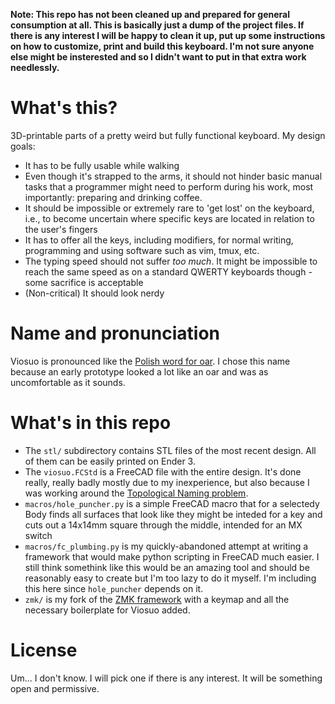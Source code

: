 **Note: This repo has not been cleaned up and prepared for general consumption
at all. This is basically just a dump of the project files. If there is any
interest I will be happy to clean it up, put up some instructions on how to
customize, print and build this keyboard. I'm not sure anyone else might be
insterested and so I didn't want to put in that extra work needlessly.**


What's this?
============

3D-printable parts of a pretty weird but fully functional keyboard. My design goals:
* It has to be fully usable while walking
* Even though it's strapped to the arms, it should not hinder basic
  manual tasks that a programmer might need to perform during his work, most
  importantly: preparing and drinking coffee.
* It should be impossible or extremely rare to 'get lost' on the keyboard, i.e.,
  to become uncertain where specific keys are located in relation to the user's
  fingers
* It has to offer all the keys, including modifiers, for normal writing,
  programming and using software such as vim, tmux, etc.
* The typing speed should not suffer _too much_. It might be impossible to reach
  the same speed as on a standard QWERTY keyboards though - some sacrifice is
  acceptable
* (Non-critical) It should look nerdy


Name and pronunciation
======================

Viosuo is pronounced like the [Polish word for
oar](https://translate.google.com/?sl=en&tl=pl&text=oar&op=translate). I chose
this name because an early prototype looked a lot like an oar and was as
uncomfortable as it sounds.


What's in this repo
===================

* The `stl/` subdirectory contains STL files of the most recent design. All of
  them can be easily printed on Ender 3.
* The `viosuo.FCStd` is a FreeCAD file with the entire design. It's done really,
  really badly mostly due to my inexperience, but also because I was working
around the [Topological Naming problem](https://wiki.freecadweb.org/Topological_naming_problem).
* `macros/hole_puncher.py` is a simple FreeCAD macro that for a selectedy Body finds all surfaces that look like they might be inteded for a key and cuts out a 14x14mm square through the middle, intended for an MX switch
* `macros/fc_plumbing.py` is my quickly-abandoned attempt at writing a framework
that would make python scripting in FreeCAD much easier. I still think
somethink like this would be an amazing tool and should be reasonably easy to
create but I'm too lazy to do it myself. I'm including this here since
`hole_puncher` depends on it.
* `zmk/` is my fork of the [ZMK framework](https://github.com/zmkfirmware/zmk)
with a keymap and all the necessary boilerplate for Viosuo added.


License
=======

Um... I don't know. I will pick one if there is any interest. It will be
something open and permissive.
